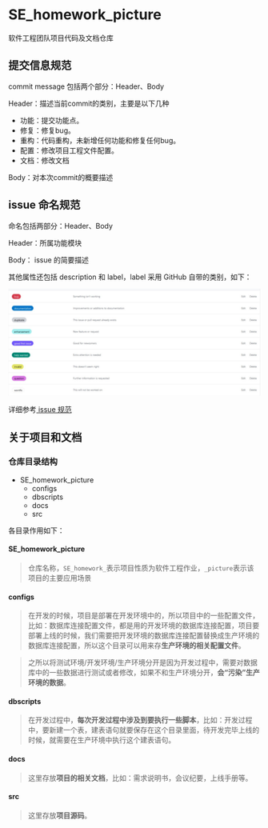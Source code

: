 # SE_homework_picture
软件工程团队项目代码及文档仓库

## 提交信息规范

commit message 包括两个部分：Header、Body

Header：描述当前commit的类别，主要是以下几种

- 功能：提交功能点。
- 修复：修复bug。
- 重构：代码重构，未新增任何功能和修复任何bug。
- 配置：修改项目工程文件配置。
- 文档：修改文档

Body：对本次commit的概要描述

## issue 命名规范

命名包括两部分：Header、Body

Header：所属功能模块

Body： issue 的简要描述

其他属性还包括 description 和 label，label 采用 GitHub 自带的类别，如下：

![](md_image/issue_label.jpg)

详细参考[ issue 规范](https://zhuanlan.zhihu.com/p/52370003)

## 关于项目和文档

### 仓库目录结构

- SE_homework_picture
  - configs
  - dbscripts
  - docs
  - src

各目录作用如下：

#### SE_homework_picture

> 仓库名称，`SE_homework_`表示项目性质为软件工程作业，`_picture`表示该项目的主要应用场景

#### configs

> 在开发的时候，项目是部署在开发环境中的，所以项目中的一些配置文件，比如：数据库连接配置文件，都是用的开发环境的数据库连接配置，项目要部署上线的时候，我们需要把开发环境的数据库连接配置替换成生产环境的数据库连接配置，所以这个目录可以用来存**生产环境的相关配置文件**。

> 之所以将测试环境/开发环境/生产环境分开是因为开发过程中，需要对数据库中的一些数据进行测试或者修改，如果不和生产环境分开，**会“污染”生产环境的数据**。

#### dbscripts

> 在开发过程中，**每次开发过程中涉及到要执行一些脚本**，比如：开发过程中，要新建一个表，建表语句就要保存在这个目录里面，待开发完毕上线的时候，就需要在生产环境中执行这个建表语句。

#### docs

> 这里存放**项目的相关文档**，比如：需求说明书，会议纪要，上线手册等。

#### src

> 这里存放**项目源码**。
